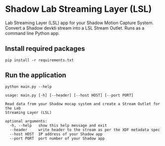 # Shadow Lab Streaming Layer (LSL)

Lab Streaming Layer (LSL) app for your Shadow Motion Capture System. Convert a
Shadow devkti stream into a LSL Stream Outlet. Runs as a command line Python
app.

## Install required packages

```
pip install -r requirements.txt
```

## Run the application

```
python main.py --help

usage: main.py [-h] [--header] [--host HOST] [--port PORT]

Read data from your Shadow mocap system and create a Stream Outlet for the Lab
Streaming Layer (LSL)

optional arguments:
  -h, --help   show this help message and exit
  --header     write header to the stream as per the XDF metadata spec
  --host HOST  IP address of your Shadow app
  --port PORT  port number of your Shadow app
```
